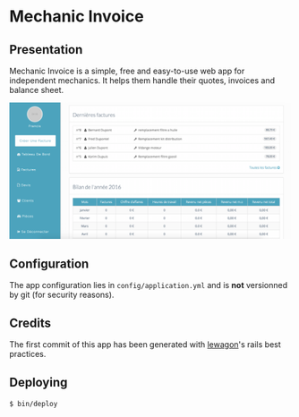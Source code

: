 # Mechanic Invoice

## Presentation

Mechanic Invoice is a simple, free and easy-to-use web app for independent mechanics. It helps them handle their quotes, invoices and balance sheet.

![Mechanic Invoice Dashboard](app/assets/images/screenshot-dashboard.png)

## Configuration

The app configuration lies in `config/application.yml` and is **not**
versionned by git (for security reasons).

## Credits

The first commit of this app has been generated with [lewagon](https://github.com/lewagon/wagon_rails)'s rails best practices.

## Deploying

    $ bin/deploy
